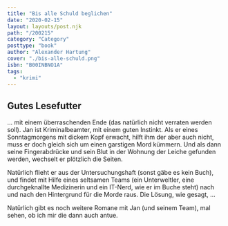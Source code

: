 ```yaml
---
title: "Bis alle Schuld beglichen"
date: "2020-02-15"
layout: layouts/post.njk
path: "/200215"
category: "Category"
posttype: "book"
author: "Alexander Hartung"
cover: "./bis-alle-schuld.png"
isbn: "B00INBNO1A"
tags:
  - "krimi"
---
```

## Gutes Lesefutter

... mit einem überraschenden Ende (das natürlich nicht verraten werden soll). Jan ist Kriminalbeamter, mit einem guten Instinkt. Als er eines Sonntagmorgens mit dickem Kopf erwacht, hilft ihm der aber auch nicht, muss er doch gleich sich um einen garstigen Mord kümmern. Und als dann seine Fingerabdrücke und sein Blut in der Wohnung der Leiche gefunden werden, wechselt er plötzlich die Seiten.

Natürlich flieht er aus der Untersuchungshaft (sonst gäbe es kein Buch), und findet mit Hilfe eines seltsamen Teams (ein Unterweltler, eine durchgeknallte Medizinerin und ein IT-Nerd, wie er im Buche steht) nach und nach den Hintergrund für die Morde raus. Die Lösung, wie gesagt, ...

Natürlich gibt es noch weitere Romane mit Jan (und seinem Team), mal sehen, ob ich mir die dann auch antue.
